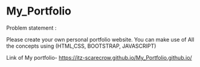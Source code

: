 # My_Portfolio


Problem statement :

Please create your own personal portfolio website. You can make use of  All the concepts using (HTML,CSS, BOOTSTRAP, JAVASCRIPT)

Link of My portfolio- https://itz-scarecrow.github.io/My_Portfolio.github.io/
